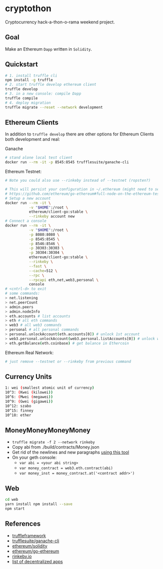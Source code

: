 cryptothon
===
Cryptocurrency hack-a-thon-o-rama weekend project.

## Goal
Make an Ethereum `Dapp` written in `Solidity`.

## Quickstart
```bash
# 1. install truffle cli
npm install -g truffle
# 2. start truffle develop ethereum client
truffle develop
# 3. in a new console: compile Dapp
truffle compile
# 4. deploy migration
truffle migrate --reset --network development
```

## Ethereum Clients
In addition to `truffle develop` there are other options for Ethereum Clients both development and real:

Ganache
```bash
# stand alone local test client
docker run --rm -it -p 8545:8545 trufflesuite/ganache-cli
```

Ethereum Testnet:
```bash
# Note you could also use --rinkeby instead of --testnet (ropsten?)

# This will persist your configuration in ~/.ethereum (might need to set permissions properly)
# https://github.com/ethereum/go-ethereum#full-node-on-the-ethereum-test-network
# Setup a new account
docker run --rm -it \
           -v "$HOME":/root \
           ethereum/client-go:stable \
           --rinkeby account new
# Connect a console
docker run --rm -it \
           -v "$HOME":/root \
           -p 8080:8080 \
           -p 8545:8545 \
           -p 8546:8546 \
           -p 30303:30303 \
           -p 30304:30304 \
           ethereum/client-go:stable \
           --rinkeby \
           --fast \
           --cache=512 \
           --rpc \
           --rpcapi eth,net,web3,personal \
           console
# <cntrl-d> to exit
# some commands:
> net.listening
> net.peerCount
> admin.peers
> admin.nodeInfo
> eth.accounts # list accounts
> eth # all eth commands
> web3 # all web3 commands
> personal # all personal commands
> personal.unlockAccount(eth.accounts[0]) # unlock 1st account
> web3.personal.unlockAccount(web3.personal.listAccounts[0]) # unlock web3 account
> eth.getBalance(eth.coinbase) # get balance in Ethercoin
```

Ethereum Real Network:
```bash
# just remove --testnet or --rinkeby from previous command
```

## Currency Units
```bash
1: wei (smallest atomic unit of currency)
10^3: (Kwei (kilowei))
10^6: (Mwei (megawei))
10^9: (Gwei (gigawei))
10^12: szabo
10^15: finney
10^18: ether
```

## MoneyMoneyMoneyMoney
* `truffle migrate -f 2 --network rinkeby`
* Copy abi from ./build/contracts/Money.json
* Get rid of the newlines and new paragraphs [using this tool](https://www.textfixer.com/tools/remove-line-breaks.php)
* On your geth console:
  * `var abi = <your abi string>`
  * `var money_contract = web3.eth.contract(abi)`
  * `var money_inst = money_contract.at('<contract addr>')`

## Web
```bash
cd web
yarn install npm install --save
npm start
```

## References
* [truffleframework](http://truffleframework.com/docs/getting_started/installation)
* [trufflesuite/ganache-cli](https://github.com/trufflesuite/ganache-cli)
* [ethereum/solidity](https://github.com/ethereum/solidity)
* [ethereum/go-ethereum](https://github.com/ethereum/go-ethereum)
* [rinkeby.io](https://www.rinkeby.io/#stats)
* [list of decentralized apps](https://www.stateofthedapps.com/)
